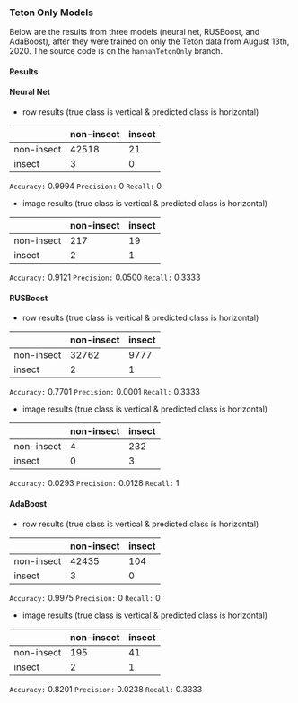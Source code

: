 ### Teton Only Models

Below are the results from three models (neural net, RUSBoost, and AdaBoost), after they were trained on only the Teton data from August 13th, 2020. The source code is on the `hannahTetonOnly` branch.

#### Results


#### Neural Net

- row results (true class is vertical & predicted class is horizontal)

|               | non-insect    | insect        |
| ------------- | ------------- | ------------- |
| non-insect    | 42518         | 21            |
| insect        | 3             | 0             |

`Accuracy:` 0.9994
`Precision:` 0
`Recall:` 0

- image results (true class is vertical & predicted class is horizontal)

|               | non-insect    | insect        |
| ------------- | ------------- | ------------- |
| non-insect    | 217           | 19            |
| insect        | 2             | 1             |

`Accuracy:` 0.9121
`Precision:` 0.0500
`Recall:` 0.3333

#### RUSBoost


- row results (true class is vertical & predicted class is horizontal)

|               | non-insect    | insect        |
| ------------- | ------------- | ------------- |
| non-insect    | 32762         | 9777          |
| insect        | 2             | 1             |

`Accuracy:` 0.7701
`Precision:` 0.0001
`Recall:` 0.3333

- image results (true class is vertical & predicted class is horizontal)

|               | non-insect    | insect        |
| ------------- | ------------- | ------------- |
| non-insect    | 4             | 232           |
| insect        | 0             | 3             |

`Accuracy:` 0.0293
`Precision:` 0.0128
`Recall:` 1

#### AdaBoost


- row results (true class is vertical & predicted class is horizontal)

|               | non-insect    | insect        |
| ------------- | ------------- | ------------- |
| non-insect    | 42435         | 104           |
| insect        | 3             | 0             |

`Accuracy:` 0.9975
`Precision:` 0
`Recall:` 0

- image results (true class is vertical & predicted class is horizontal)

|               | non-insect    | insect        |
| ------------- | ------------- | ------------- |
| non-insect    | 195           | 41            |
| insect        | 2             | 1             |

`Accuracy:` 0.8201
`Precision:` 0.0238
`Recall:` 0.3333

